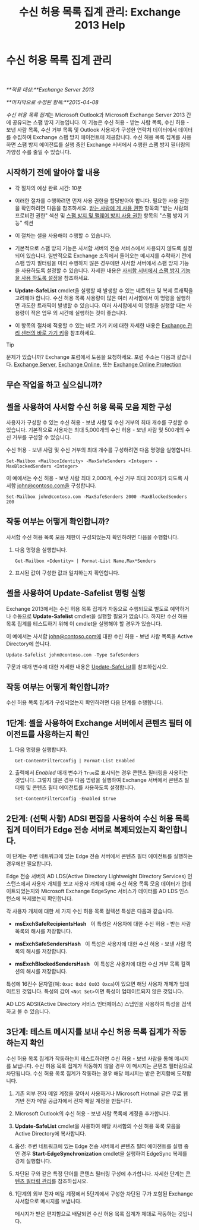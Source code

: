 ﻿---
title: '수신 허용 목록 집계 관리: Exchange 2013 Help'
TOCTitle: 수신 허용 목록 집계 관리
ms:assetid: 5ac17168-f411-4cb7-ae98-ebefb865b210
ms:mtpsurl: https://technet.microsoft.com/ko-kr/library/Aa998280(v=EXCHG.150)
ms:contentKeyID: 50483189
ms.date: 05/22/2018
mtps_version: v=EXCHG.150
ms.translationtype: MT
---

# 수신 허용 목록 집계 관리

 

_**적용 대상:**Exchange Server 2013_

_**마지막으로 수정된 항목:**2015-04-08_

*수신 허용 목록 집계*는 Microsoft Outlook과 Microsoft Exchange Server 2013 간에 공유되는 스팸 방지 기능입니다. 이 기능은 수신 허용 - 받는 사람 목록, 수신 허용 - 보낸 사람 목록, 수신 거부 목록 및 Outlook 사용자가 구성한 연락처 데이터에서 데이터를 수집하여 Exchange 스팸 방지 에이전트에 제공합니다. 수신 허용 목록 집계를 사용하면 스팸 방지 에이전트를 실행 중인 Exchange 서버에서 수행한 스팸 방지 필터링의 가양성 수를 줄일 수 있습니다.

## 시작하기 전에 알아야 할 내용

  - 각 절차의 예상 완료 시간: 10분

  - 이러한 절차를 수행하려면 먼저 사용 권한을 할당받아야 합니다. 필요한 사용 권한을 확인하려면 다음을 참조하세요. [받는 사람에 게 사용 권한](recipients-permissions-exchange-2013-help.md) 항목의 "받는 사람의 프로비전 권한" 섹션 및 [스팸 방지 및 맬웨어 방지 사용 권한](anti-spam-and-anti-malware-permissions-exchange-2013-help.md) 항목의 "스팸 방지 기능" 섹션

  - 이 절차는 셸을 사용해야 수행할 수 있습니다.

  - 기본적으로 스팸 방지 기능은 사서함 서버의 전송 서비스에서 사용되지 않도록 설정되어 있습니다. 일반적으로 Exchange 조직에서 들어오는 메시지를 수락하기 전에 스팸 방지 필터링을 미리 수행하지 않은 경우에만 사서함 서버에서 스팸 방지 기능을 사용하도록 설정할 수 있습니다. 자세한 내용은 [사서함 서버에서 스팸 방지 기능을 사용 하도록 설정](enable-anti-spam-functionality-on-mailbox-servers-exchange-2013-help.md)을 참조하세요.

  - **Update-SafeList** cmdlet을 실행할 때 발생할 수 있는 네트워크 및 복제 트래픽을 고려해야 합니다. 수신 허용 목록 사용량이 많은 여러 사서함에서 이 명령을 실행하면 과도한 트래픽이 발생할 수 있습니다. 여러 사서함에서 이 명령을 실행할 때는 사용량이 적은 업무 외 시간에 실행하는 것이 좋습니다.

  - 이 항목의 절차에 적용할 수 있는 바로 가기 키에 대한 자세한 내용은 [Exchange 관리 센터의 바로 가기 키](keyboard-shortcuts-in-the-exchange-admin-center-exchange-online-protection-help.md)을 참조하세요.


> [!TIP]
> 문제가 있습니까? Exchange 포럼에서 도움을 요청하세요. 포럼 주소는 다음과 같습니다. <A href="https://go.microsoft.com/fwlink/p/?linkid=60612">Exchange Server</A>, <A href="https://go.microsoft.com/fwlink/p/?linkid=267542">Exchange Online</A>, 또는 <A href="https://go.microsoft.com/fwlink/p/?linkid=285351">Exchange Online Protection</A>



## 무슨 작업을 하고 싶으십니까?

## 셸을 사용하여 사서함 수신 허용 목록 모음 제한 구성

사용자가 구성할 수 있는 수신 허용 - 보낸 사람 및 수신 거부의 최대 개수를 구성할 수 있습니다. 기본적으로 사용자는 최대 5,000개의 수신 허용 - 보낸 사람 및 500개의 수신 거부를 구성할 수 있습니다.

수신 허용 - 보낸 사람 및 수신 거부의 최대 개수를 구성하려면 다음 명령을 실행합니다.

    Set-Mailbox <MailboxIdentity> -MaxSafeSenders <Integer> -MaxBlockedSenders <Integer>

이 예에서는 수신 허용 - 보낸 사람 최대 2,000개, 수신 거부 최대 200개가 되도록 사서함 john@contoso.com을 구성합니다.

    Set-Mailbox john@contoso.com -MaxSafeSenders 2000 -MaxBlockedSenders 200

## 작동 여부는 어떻게 확인합니까?

사서함 수신 허용 목록 모음 제한이 구성되었는지 확인하려면 다음을 수행합니다.

1.  다음 명령을 실행합니다.
    
        Get-Mailbox <Identity> | Format-List Name,Max*Senders

2.  표시된 값이 구성한 값과 일치하는지 확인합니다.

## 셸을 사용하여 Update-Safelist 명령 실행

Exchange 2013에서는 수신 허용 목록 집계가 자동으로 수행되므로 별도로 예약하거나 수동으로 **Update-Safelist** cmdlet을 실행할 필요가 없습니다. 하지만 수신 허용 목록 집계를 테스트하기 위해 이 cmdlet을 실행해야 할 경우가 있습니다.

이 예에서는 사서함 john@contoso.com에 대한 수신 허용 - 보낸 사람 목록을 Active Directory에 씁니다.

    Update-Safelist john@contoso.com -Type SafeSenders

구문과 매개 변수에 대한 자세한 내용은 [Update-SafeList](https://technet.microsoft.com/ko-kr/library/bb125034\(v=exchg.150\))를 참조하십시오.

## 작동 여부는 어떻게 확인합니까?

수신 허용 목록 집계가 구성되었는지 확인하려면 다음 단계를 수행합니다.

## 1단계: 셸을 사용하여 Exchange 서버에서 콘텐츠 필터 에이전트를 사용하는지 확인

1.  다음 명령을 실행합니다.
    
        Get-ContentFilterConfig | Format-List Enabled

2.  출력에서 *Enabled* 매개 변수가 `True`로 표시되는 경우 콘텐츠 필터링을 사용하는 것입니다. 그렇지 않은 경우 다음 명령을 실행하여 Exchange 서버에서 콘텐츠 필터링 및 콘텐츠 필터 에이전트를 사용하도록 설정합니다.
    
        Set-ContentFilterConfig -Enabled $true

## 2단계: (선택 사항) ADSI 편집을 사용하여 수신 허용 목록 집계 데이터가 Edge 전송 서버로 복제되었는지 확인합니다.

이 단계는 주변 네트워크에 있는 Edge 전송 서버에서 콘텐츠 필터 에이전트를 실행하는 경우에만 필요합니다.

Edge 전송 서버의 AD LDS(Active Directory Lightweight Directory Services) 인스턴스에서 사용자 개체를 보고 사용자 개체에 대해 수신 허용 목록 모음 데이터가 업데이트되었는지와 Microsoft Exchange EdgeSync 서비스가 데이터를 AD LDS 인스턴스에 복제했는지 확인합니다.

각 사용자 개체에 대한 세 가지 수신 허용 목록 컬렉션 특성은 다음과 같습니다.

  - **msExchSafeRecipientsHash**   이 특성은 사용자에 대한 수신 허용 - 받는 사람 목록의 해시를 저장합니다.

  - **msExchSafeSendersHash**   이 특성은 사용자에 대한 수신 허용 - 보낸 사람 목록의 해시를 저장합니다.

  - **msExchBlockedSendersHash**   이 특성은 사용자에 대한 수신 거부 목록 컬렉션의 해시를 저장합니다.

특성에 16진수 문자열(예: `0xac 0xbd 0x03 0xca`)이 있으면 해당 사용자 개체가 업데이트된 것입니다. 특성의 값이 `<Not Set>`이면 특성이 업데이트되지 않은 것입니다.

AD LDS ADSI(Active Directory 서비스 인터페이스) 스냅인을 사용하여 특성을 검색하고 볼 수 있습니다.

## 3단계: 테스트 메시지를 보내 수신 허용 목록 집계가 작동하는지 확인

수신 허용 목록 집계가 작동하는지 테스트하려면 수신 허용 - 보낸 사람을 통해 메시지를 보냅니다. 수신 허용 목록 집계가 작동하지 않을 경우 이 메시지는 콘텐츠 필터링으로 차단됩니다. 수신 허용 목록 집계가 작동하는 경우 해당 메시지는 받은 편지함에 도착합니다.

1.  기존 외부 전자 메일 계정을 찾아서 사용하거나 Microsoft Hotmail 같은 무료 웹 기반 전자 메일 공급자에서 전자 메일 계정을 만듭니다.

2.  Microsoft Outlook의 수신 허용 - 보낸 사람 목록에 계정을 추가합니다.

3.  **Update-SafeList** cmdlet을 사용하여 해당 사서함의 수신 허용 목록 모음을 Active Directory에 복사합니다.

4.  옵션: 주변 네트워크에 있는 Edge 전송 서버에서 콘텐츠 필터 에이전트를 실행 중인 경우 **Start-EdgeSynchronization** cmdlet을 실행하여 EdgeSync 복제를 강제 실행합니다.

5.  차단된 구와 같은 특정 단어를 콘텐츠 필터링 구성에 추가합니다. 자세한 단계는 [콘텐츠 필터링 관리](manage-content-filtering-exchange-2013-help.md)를 참조하십시오.

6.  1단계의 외부 전자 메일 계정에서 5단계에서 구성한 차단된 구가 포함된 Exchange 사서함으로 메시지를 보냅니다.
    
    메시지가 받은 편지함으로 배달되면 수신 허용 목록 집계가 제대로 작동하는 것입니다.

